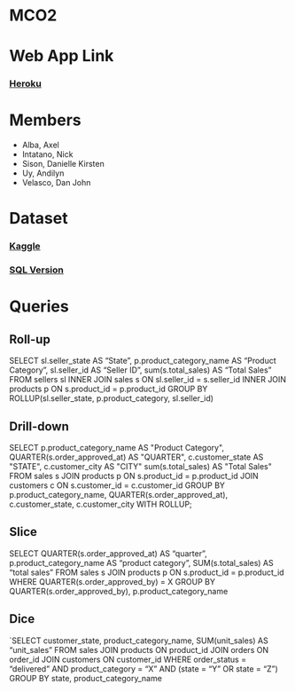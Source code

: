 # MCO2

# Web App Link

### [Heroku](URL_HERE)

# Members

- Alba, Axel
- Intatano, Nick
- Sison, Danielle Kirsten
- Uy, Andilyn
- Velasco, Dan John

# Dataset

### [Kaggle](https://www.kaggle.com/olistbr/brazilian-ecommerce?select=olist_orders_dataset.csv)

### [SQL Version](https://drive.google.com/file/d/1mjm5xCUcmxBu3JhpqU1KciseGw6SuRkf/view?usp=sharing)

# Queries

## Roll-up

SELECT sl.seller_state AS “State”, p.product_category_name AS “Product Category”, sl.seller_id AS “Seller ID”, sum(s.total_sales) AS “Total Sales”
FROM sellers sl INNER JOIN sales s ON sl.seller_id = s.seller_id
INNER JOIN products p ON s.product_id = p.product_id
GROUP BY ROLLUP(sl.seller_state, p.product_category, sl.seller_id)

## Drill-down

SELECT p.product_category_name AS "Product Category", QUARTER(s.order_approved_at) AS "QUARTER", c.customer_state AS "STATE", c.customer_city AS "CITY" sum(s.total_sales) AS "Total Sales"
FROM sales s
JOIN products p ON s.product_id = p.product_id
JOIN customers c ON s.customer_id = c.customer_id
GROUP BY p.product_category_name, QUARTER(s.order_approved_at), c.customer_state, c.customer_city
WITH ROLLUP;

## Slice

SELECT QUARTER(s.order_approved_at) AS “quarter”, p.product_category_name AS “product category”, SUM(s.total_sales) AS “total sales”
FROM sales s
JOIN products p ON s.product_id = p.product_id
WHERE QUARTER(s.order_approved_by) = X
GROUP BY QUARTER(s.order_approved_by), p.product_category_name

## Dice

`SELECT customer_state, product_category_name, SUM(unit_sales) AS “unit_sales”
FROM sales
JOIN products ON product_id
JOIN orders ON order_id
JOIN customers ON customer_id
WHERE order_status = “delivered” AND product_category = “X”
AND (state = “Y” OR state = “Z”)
GROUP BY state, product_category_name
